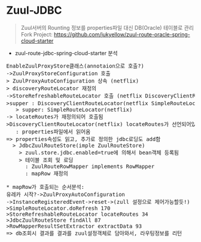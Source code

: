 # Zuul-JDBC 
> Zuul서버의 Rounting 정보를 properties파일 대신 DB(Oracle) 테이블로 관리  
> Fork Project: https://github.com/jukyellow/zuul-route-oracle-spring-cloud-starter  

- zuul-route-jdbc-spring-cloud-starter 분석
<pre>
EnableZuulProxyStore클래스(annotaion으로 호출?)
->ZuulProxyStoreConfiguration 호출
> ZuulProxyAutoConfiguration 상속 (netflix)
> discoveryRouteLocator 재정의
->StoreRefreshableRouteLocator 호출 (netflix DiscoveryClientRouteLocator상속)
>supper : DiscoveryClientRouteLocator(netflix SimpleRouteLocator 상속)
   > supper: SimpleRouteLocator(netflix)
-> locateRoutes가 재정의되어 호출됨
>DiscoveryClientRouteLocator(netflix) locateRoutes가 선언되어있음
   : properties파일에서 읽어옴
=> properties속성도 읽고, 추가로 정의한 jdbc로딩도 add함
  > JdbcZuulRouteStore(imple ZuulRouteStore)
    > zuul.store.jdbc.enabled=true에 의해서 bean객체 등록됨
    > 테이블 조회 및 로딩
      : ZuulRouteRowMapper implements RowMapper
      : mapRow 재정의

* mapRow가 호출되는 순서분석:
유레카 시작?->ZuulProxyAutoConfiguration
->InstanceRegisteredEvent->reset->(zull 설정으로 제어가능할듯!)
>SimpleRouteLocator.doRefresh 170
>StoreRefreshableRouteLocator locateRoutes 34
>JdbcZuulRouteStore findAll 87
>RowMapperResultSetExtractor extractData 93
=> db조회시 결과를 결과를 zuul설정객체로 담아와서, 라우팅정보를 리턴
</pre>
 


